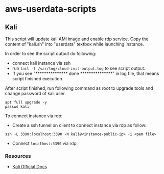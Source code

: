 # aws-userdata-scripts


## Kali

This script will update kali AMI image and enable rdp service.
Copy the content of "kali.sh" into "userdata" textbox while launching instance.

In order to see the script output do following:
- connect kali instance via ssh
- run ``tail -f /var/log/cloud-init-output.log`` to see script output.
- If you see "*************** done ***************" in log file, that means script finished execution.

After script finished, run following command as root to upgrade tools and change password of kali user.
```
apt full upgrade -y
passwd kali
```

To connect instance via rdp:
- Create a ssh tunnel on client to connect instance via rdp as follow:
```
ssh -L 3390:localhost:3390 -N kali@<instance-public-ip> -i <pem file> 
```
- Connect ``localhost:3390`` via rdp.

### Resources
- <a href="https://www.kali.org/docs/cloud/aws/">Kali Official Docs</a>
